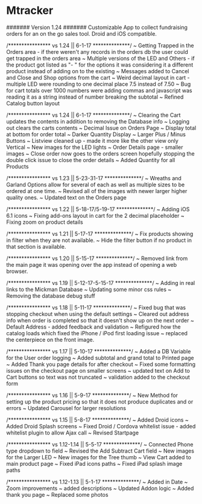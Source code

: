 # Mtracker
####### Version 1.24 ####### 
Customizable App to collect fundraising orders for an on the go sales tool.
Droid and iOS compatible.

/**************** vs 1.24  || 6-1-17 **************/
~ Getting Trapped in the Orders area - if there weren't any records in the orders db the user could get trapped in the orders area 
~ Multiple versions of the LED and Others - if the product got listed as "- " for the options it was considering it a different product instead of adding on to the existing
~ Messages added to Cancel and Close and Shop options from the cart
~ Weird decimal layout in cart - multiple LED were rounding to one decimal place 7.5 instead of 7.50
~ Bug for cart totals over 1000 numbers were adding commas and javascript was reading it as a string instead of number breaking the subtotal
~ Refined Catalog button layout


/**************** vs 1.24  || 6-1-17 **************/
~ Clearing the Cart updates the contents in addition to removing the Database info
~ Logging out clears the carts contents
~ Decimal Issue on Orders Page
~ Display total at bottom for order total
~ Darker Quantity Display
~ Larger Plus / Minus Buttons
~ Listview cleaned up - made it more like the other view only Vertical
~ New images for the LED lights
~ Order Details page - smaller images 
~ Close order now goes to the orders screen hopefully stopping the double click issue to close the order details
~ Added Quantity for all Products

/**************** vs 1.23  || 5-23-31-17 **************/
~ Wreaths and Garland Options allow for several of each as well as multiple sizes to be ordered at one time. 
~ Revised all of the images with newer larger higher quality ones. 
~ Updated text on the Orders page

/**************** vs 1.22  || 5-18-17/5-19-17 **************/
~ Adding iOS 6.1 icons
~ Fixing add-ons layout in cart for the 2 decimal placeholder 
~ Fixing zoom on product details

/**************** vs 1.21  || 5-17-17 **************/
~ Fix products showing in filter when they are not available. 
~ Hide the filter button if no product in that section is available.

/**************** vs 1.20  || 5-15-17 **************/
~ Removed link from the main page it was opening over the app instead of opening a web browser.

/**************** vs 1.19  || 5-12-17-5-15-17 **************/
~ Adding in real links to the Mickman Database
~ Updating some minor css rules
~ Removing the database debug stuff

/**************** vs 1.18  || 5-11-17 **************/
~ Fixed bug that was stopping checkout when using the default settings
~ Cleared out address info when order is completed so that it doesn't show up on the next order
~ Default Address - added feedback and validation 
~ Refigured how the catalog loads which fixed the iPhone / iPod first loading issue
~ replaced the centerpiece on the front image.

/**************** vs 1.17  || 5-10-17 **************/
~ Added a DB Variable for the User order logging
~ Added subtotal and grand total to Printed page
~ Added Thank you page details for after checkout
~ Fixed some formatting issues on the checkout page on smaller screens
~ updated text on Add to Cart buttons so text was not truncated
~ validation added to the checkout form

/**************** vs 1.16  || 5-9-17 **************/
~ New Method for setting up the product pricing so that it does not produce duplicates and or errors
~ Updated Carousel for larger resolutions

/**************** vs 1.15  || 5-8-17 **************/
~ Added Droid icons
~ Added Droid Splash screens
~ Fixed Droid / Cordova whitelist issue - added whitelist plugin to allow Ajax call
~ Revised Startpage
 
/**************** vs 1.12-1.14  || 5-5-17 **************/
~ Connected Phone type dropdown to field
~ Revised the Add Subtract Cart field
~ New images for the Larger LED
~ New images for the Tree thumb
~ View Cart added to main product page
~ Fixed iPad icons paths
~ Fixed iPad splash image paths

/**************** vs 1.12-1.13  || 5-1-17 **************/
~ Added in Date 
~ Zoom improvements 
~ added descriptions 
~ Updated Addon logic 
~ Added thank you page 
~ Replaced some photos

